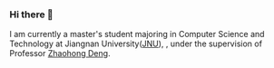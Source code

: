 ### Hi there 👋

<!--
**0x7C08/0x7C08** is a ✨ _special_ ✨ repository because its `README.md` (this file) appears on your GitHub profile.

Here are some ideas to get you started:

- 🔭 I’m currently working on ...
- 🌱 I’m currently learning ...
- 👯 I’m looking to collaborate on ...
- 🤔 I’m looking for help with ...
- 💬 Ask me about ...
- 📫 How to reach me: ...
- 😄 Pronouns: ...
- ⚡ Fun fact: ...
-->
I am currently a master's student majoring in Computer Science and Technology at Jiangnan University([JNU](https://www.jiangnan.edu.cn/)), , under the supervision of Professor [Zhaohong Deng](http://ai.jiangnan.edu.cn/info/1013/1548.htm).
